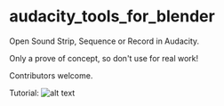# audacity_tools_for_blender
Open Sound Strip, Sequence or Record in Audacity. 

Only a prove of concept, so don't use for real work! 

Contributors welcome.

Tutorial:
![alt text](https://github.com/tin2tin/audacity_tools_for_blender/blob/main/audacity2.gif)
